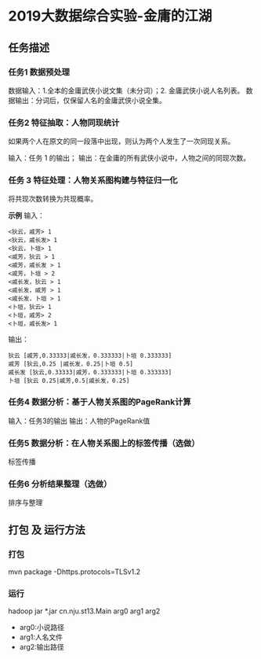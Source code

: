 # 2019大数据综合实验-金庸的江湖

## 任务描述

### 任务1 数据预处理 

数据输入：1.全本的金庸武侠小说文集（未分词）；2. 金庸武侠小说人名列表。
数据输出：分词后，仅保留人名的金庸武侠小说全集。 

### 任务2 特征抽取：人物同现统计 

如果两个人在原文的同一段落中出现，则认为两个人发生了一次同现关系。  

输入：任务 1 的输出；
输出：在金庸的所有武侠小说中，人物之间的同现次数。 

### 任务 3 特征处理：人物关系图构建与特征归一化 

将共现次数转换为共现概率。

**示例**
输入：

```
<狄云，戚芳> 1
<狄云，戚长发> 1
<狄云，卜垣> 1
<戚芳，狄云 > 1
<戚芳，戚长发 > 1
<戚芳，卜垣 > 2
<戚长发，狄云 > 1
<戚长发，戚芳 > 1
<戚长发，卜垣 > 1
<卜垣，狄云> 1
<卜垣，戚芳> 2
<卜垣，戚长发> 1
```

输出：

```
狄云 [戚芳,0.33333|戚长发，0.333333|卜垣 0.333333]
戚芳 [狄云,0.25 |戚长发，0.25|卜垣 0.5]
戚长发 [狄云,0.33333|戚芳，0.333333|卜垣 0.333333]
卜垣 [狄云 0.25|戚芳,0.5|戚长发，0.25] 
```

### 任务4 数据分析：基于人物关系图的PageRank计算 

输入：任务3的输出
输出：人物的PageRank值 

### 任务5 数据分析：在人物关系图上的标签传播（选做）

标签传播

### 任务6 分析结果整理（选做）  

排序与整理

## 打包 及 运行方法
### 打包
mvn package -Dhttps.protocols=TLSv1.2

### 运行
hadoop jar *.jar cn.nju.st13.Main arg0 arg1 arg2 
+ arg0:小说路径
+ arg1:人名文件
+ arg2:输出路径


